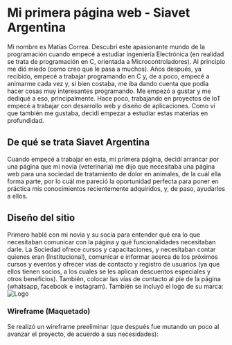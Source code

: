# Mi primera página web - Siavet Argentina 
Mi nombre es Matías Correa. Descubrí este apasionante mundo de la programación cuando empecé a estudiar ingeniería Electrónica (en realidad se trata de programación en C, orientada a Microcontroladores). Al principio me dió miedo (como creo que le pasa a muchos). Años después, ya recibido, empecé a trabajar programando en C y, de a poco, empecé a animarme cada vez y, si bien costaba, me iba dando cuenta que podía hacer cosas muy interesantes programando. Me empezó a gustar y me dediqué a eso, principalmente. Hace poco, trabajando en proyectos de IoT empecé a trabajar con desarrollo web y diseño de aplicaciones. Como ví que también me gustaba, decidí empezar a estudiar estas materias en profundidad.

## De qué se trata Siavet Argentina

Cuando empecé a trabajar en esta, mi primera página, decidí arrancar por una página que mi novia (veterinaria) me dijo que necesitaba una página web para una sociedad de tratamiento de dolor en animales, de la cuál ella forma parte, por lo cuál me pareció la oportunidad perfecta para poner en práctica mis conocimientos recientemente adquiridos, y, de paso, ayudarlos a ellos.   

## Diseño del sitio

Primero hablé con mi novia y su socia para entender qué era lo que necesitaban comunicar con la página y qué funcionalidades necesitaban darle. La Sociedad ofrece cursos y capacitaciones, y necesitaban contar quienes eran (Institucional), comunicar e informar acerca de los próximos cursos y eventos y ofrecer vías de contacto y registro de usuarios (ya que ellos tienen socios, a los cuales se les aplican descuentos especiales y otros beneficios). También, colocar las vías de contacto al pie de la página (whatsapp, facebook e instagram).
También se incluyó el logo de su marca:
![Logo](https://www.minegocioveterinario.com/wp-content/uploads/2019/05/Logo-Siavet.jpg)

### Wireframe (Maquetado)

Se realizó un wireframe preeliminar (que después fue mutando un poco al avanzar el proyecto, de acuerdo a sus necesidades):
